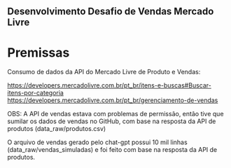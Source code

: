 ## Desenvolvimento Desafio de Vendas Mercado Livre

# Premissas
Consumo de dados da API do Mercado Livre de Produto e Vendas:

https://developers.mercadolivre.com.br/pt_br/itens-e-buscas#Buscar-itens-por-categoria
https://developers.mercadolivre.com.br/pt_br/gerenciamento-de-vendas

OBS: A API de vendas estava com problemas de permissão, então tive que sumilar os dados de vendas no GitHub, com base na resposta da API de produtos (data_raw/produtos.csv)

O arquivo de vendas gerado pelo chat-gpt possui 10 mil linhas (data_raw/vendas_simuladas) e foi feito com base na resposta da API de produtos.
